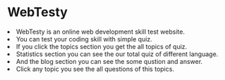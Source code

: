 <h1>WebTesty</h1>

<li>WebTesty is an online web development skill test website.</li>
<li>You can test your coding skill with simple quiz.</li>
<li>If you click the topics section you get the all topics of quiz.</li>
<li>Statistics section you can see the our total quiz of different language.</li>
<li>And the blog section you can see the some qustion and answer.</li>
<li>Click any topic you see the all questions of this topics.</li>